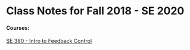 # Class Notes for Fall 2018 - SE 2020

#### Courses:

[SE 380 - Intro to Feedback Control](/se-380.md)
